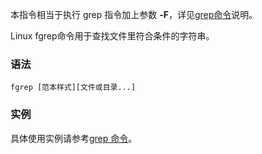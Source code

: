 本指令相当于执行 grep 指令加上参数 **-F**，详见[grep命令](https://www.runoob.com/linux/linux-comm-grep.html)说明。

Linux fgrep命令用于查找文件里符合条件的字符串。

### 语法

```
fgrep [范本样式][文件或目录...]
```

### 实例

具体使用实例请参考[grep 命令](https://www.runoob.com/linux/linux-comm-grep.html)。